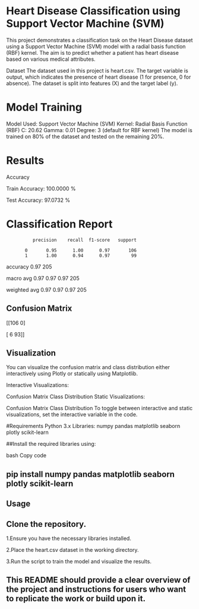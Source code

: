 # Heart Disease Classification using Support Vector Machine (SVM)
This project demonstrates a classification task on the Heart Disease dataset using a Support Vector Machine (SVM) model with a radial basis function (RBF) kernel. The aim is to predict whether a patient has heart disease based on various medical attributes.

Dataset
The dataset used in this project is heart.csv. The target variable is output, which indicates the presence of heart disease (1 for presence, 0 for absence). The dataset is split into features (X) and the target label (y).

# Model Training
Model Used: Support Vector Machine (SVM)
Kernel: Radial Basis Function (RBF)
C: 20.62
Gamma: 0.01
Degree: 3 (default for RBF kernel)
The model is trained on 80% of the dataset and tested on the remaining 20%.

# Results
Accuracy


Train Accuracy: 100.0000 %


Test Accuracy: 97.0732 %

# Classification Report

              precision    recall  f1-score   support

           0       0.95      1.00      0.97       106
           1       1.00      0.94      0.97        99

           
   accuracy                            0.97       205

   
  macro avg        0.97      0.97      0.97       205

  
weighted avg       0.97      0.97      0.97       205

## Confusion Matrix

  [[106   0]

  
  [  6  93]]

## Visualization
You can visualize the confusion matrix and class distribution either interactively using Plotly or statically using Matplotlib.

Interactive Visualizations:

Confusion Matrix
Class Distribution
Static Visualizations:

Confusion Matrix
Class Distribution
To toggle between interactive and static visualizations, set the interactive variable in the code.

#Requirements
Python 3.x
Libraries:
numpy
pandas
matplotlib
seaborn
plotly
scikit-learn

##Install the required libraries using:

bash
Copy code

 ## pip install numpy pandas matplotlib seaborn plotly scikit-learn



## Usage

## Clone the repository.
1.Ensure you have the necessary libraries installed.


2.Place the heart.csv dataset in the working directory.


3.Run the script to train the model and visualize the results.


## This README should provide a clear overview of the project and instructions for users who want to replicate the work or build upon it.



